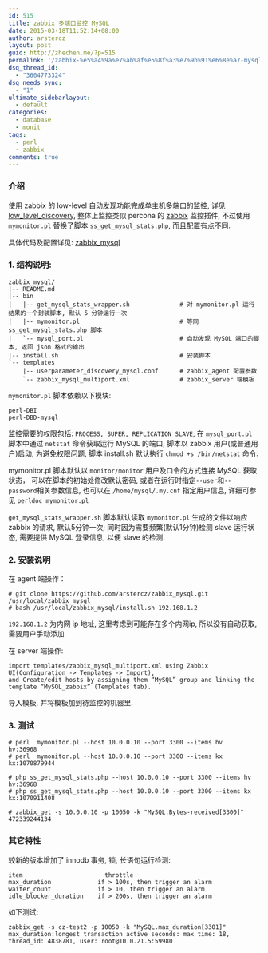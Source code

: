 ```yaml
---
id: 515
title: zabbix 多端口监控 MySQL
date: 2015-03-18T11:52:14+08:00
author: arstercz
layout: post
guid: http://zhechen.me/?p=515
permalink: '/zabbix-%e5%a4%9a%e7%ab%af%e5%8f%a3%e7%9b%91%e6%8e%a7-mysql/'
dsq_thread_id:
  - "3604773324"
dsq_needs_sync:
  - "1"
ultimate_sidebarlayout:
  - default
categories:
  - database
  - monit
tags:
  - perl
  - zabbix
comments: true
---
```

### 介绍
使用 zabbix 的 low-level 自动发现功能完成单主机多端口的监控, 详见[low_level_discovery](https://www.zabbix.com/documentation/2.2/manual/discovery/low_level_discovery), 整体上监控类似 percona 的 [zabbix](http://www.percona.com/doc/percona-monitoring-plugins/1.1/zabbix/index.html) 监控插件, 不过使用 `mymonitor.pl` 替换了脚本 `ss_get_mysql_stats.php`, 而且配置有点不同.

具体代码及配置详见: [zabbix_mysql](https://github.com/arstercz/zabbix_mysql)


### 1. 结构说明:
```
zabbix_mysql/
|-- README.md
|-- bin
|   |-- get_mysql_stats_wrapper.sh              # 对 mymonitor.pl 运行结果的一个封装脚本, 默认 5 分钟运行一次
|   |-- mymonitor.pl                            # 等同 ss_get_mysql_stats.php 脚本
|   `-- mysql_port.pl                           # 自动发现 MySQL 端口的脚本, 返回 json 格式的输出
|-- install.sh                                  # 安装脚本
`-- templates
    |-- userparameter_discovery_mysql.conf      # zabbix_agent 配置参数
    `-- zabbix_mysql_multiport.xml              # zabbix_server 端模板
```

`mymonitor.pl` 脚本依赖以下模块:
```
perl-DBI
perl-DBD-mysql
```
监控需要的权限包括: `PROCESS, SUPER, REPLICATION SLAVE`, 在 `mysql_port.pl` 脚本中通过 `netstat` 命令获取运行 MySQL 的端口, 脚本以 zabbix 用户(或普通用户)启动, 为避免权限问题, 脚本 install.sh 默认执行 `chmod +s /bin/netstat` 命令.

mymonitor.pl 脚本默认以 `monitor/monitor` 用户及口令的方式连接 MySQL 获取状态， 可以在脚本的初始处修改默认密码, 或者在运行时指定`--user`和`--password`相关参数信息, 也可以在 `/home/mysql/.my.cnf` 指定用户信息, 详细可参见 `perldoc mymonitor.pl`

`get_mysql_stats_wrapper.sh` 脚本默认读取 `mymonitor.pl` 生成的文件以响应 zabbix 的请求, 默认5分钟一次; 同时因为需要频繁(默认1分钟)检测 slave 运行状态, 需要提供 MySQL 登录信息, 以便 slave 的检测.

### 2. 安装说明
在 agent 端操作：
```
# git clone https://github.com/arstercz/zabbix_mysql.git /usr/local/zabbix_mysql
# bash /usr/local/zabbix_mysql/install.sh 192.168.1.2
```
`192.168.1.2` 为内网 ip 地址, 这里考虑到可能存在多个内网ip, 所以没有自动获取, 需要用户手动添加.

在 server 端操作:
```
import templates/zabbix_mysql_multiport.xml using Zabbix UI(Configuration -> Templates -> Import), 
and Create/edit hosts by assigning them “MySQL” group and linking the template “MySQL_zabbix” (Templates tab).
```
导入模板, 并将模板加到待监控的机器里.

### 3. 测试
```
# perl  mymonitor.pl --host 10.0.0.10 --port 3300 --items hv
hv:36968
# perl  mymonitor.pl --host 10.0.0.10 --port 3300 --items kx
kx:1070879944

# php ss_get_mysql_stats.php --host 10.0.0.10 --port 3300 --items hv
hv:36968
# php ss_get_mysql_stats.php --host 10.0.0.10 --port 3300 --items kx 
kx:1070911408

# zabbix_get -s 10.0.0.10 -p 10050 -k "MySQL.Bytes-received[3300]"
472339244134
```

### 其它特性

较新的版本增加了 innodb 事务, 锁, 长语句运行检测:
```
item                       throttle
max_duration             if > 100s, then trigger an alarm
waiter_count             if > 10, then trigger an alarm
idle_blocker_duration    if > 200s, then trigger an alarm
```
如下测试:
```
zabbix_get -s cz-test2 -p 10050 -k "MySQL.max_duration[3301]"
max_duration:longest transaction active seconds: max time: 18, thread_id: 4838781, user: root@10.0.21.5:59980
```
